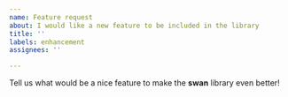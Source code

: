 ```yaml
---
name: Feature request
about: I would like a new feature to be included in the library
title: ''
labels: enhancement
assignees: ''

---
```


Tell us what would be a nice feature to make the **swan** library even better!
